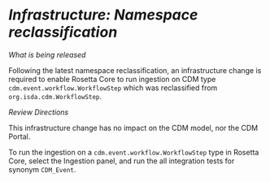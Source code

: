 # *Infrastructure: Namespace reclassification*

_What is being released_

Following the latest namespace reclassification, an infrastructure change is required to enable Rosetta Core to run ingestion on CDM type `cdm.event.workflow.WorkflowStep` which was reclassified from `org.isda.cdm.WorkflowStep`.

_Review Directions_

This infrastructure change has no impact on the CDM model, nor the CDM Portal.

To run the ingestion on a `cdm.event.workflow.WorkflowStep` type in Rosetta Core, select the Ingestion panel, and run the all integration tests for synonym `CDM_Event`.
